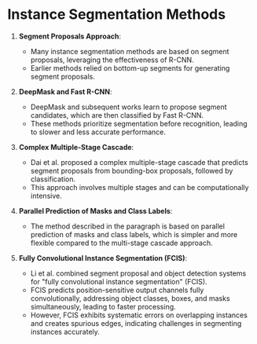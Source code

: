 # Instance Segmentation Methods

1. **Segment Proposals Approach**:
   - Many instance segmentation methods are based on segment proposals, leveraging the effectiveness of R-CNN.
   - Earlier methods relied on bottom-up segments for generating segment proposals.

2. **DeepMask and Fast R-CNN**:
   - DeepMask and subsequent works learn to propose segment candidates, which are then classified by Fast R-CNN.
   - These methods prioritize segmentation before recognition, leading to slower and less accurate performance.

3. **Complex Multiple-Stage Cascade**:
   - Dai et al. proposed a complex multiple-stage cascade that predicts segment proposals from bounding-box proposals, followed by classification.
   - This approach involves multiple stages and can be computationally intensive.

4. **Parallel Prediction of Masks and Class Labels**:
   - The method described in the paragraph is based on parallel prediction of masks and class labels, which is simpler and more flexible compared to the multi-stage cascade approach.

5. **Fully Convolutional Instance Segmentation (FCIS)**:
   - Li et al. combined segment proposal and object detection systems for "fully convolutional instance segmentation" (FCIS).
   - FCIS predicts position-sensitive output channels fully convolutionally, addressing object classes, boxes, and masks simultaneously, leading to faster processing.
   - However, FCIS exhibits systematic errors on overlapping instances and creates spurious edges, indicating challenges in segmenting instances accurately.
